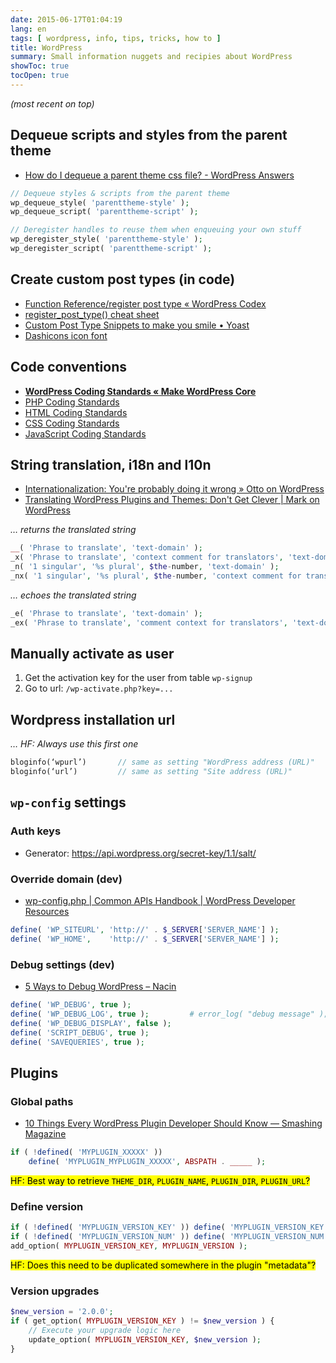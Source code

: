 ```yaml
---
date: 2015-06-17T01:04:19
lang: en
tags: [ wordpress, info, tips, tricks, how to ]
title: WordPress
summary: Small information nuggets and recipies about WordPress
showToc: true
tocOpen: true
---
```


*(most recent on top)*

## Dequeue scripts and styles from the parent theme

* [How do I dequeue a parent theme css file? - WordPress Answers](http://wordpress.stackexchange.com/questions/65523/how-do-i-dequeue-a-parent-theme-css-file/65526#65526)

```php
// Dequeue styles & scripts from the parent theme
wp_dequeue_style( 'parenttheme-style' );
wp_dequeue_script( 'parenttheme-script' );
```

```php
// Deregister handles to reuse them when enqueuing your own stuff
wp_deregister_style( 'parenttheme-style' );
wp_deregister_script( 'parenttheme-script' );
```

## Create custom post types (in code)

* [Function Reference/register post type « WordPress Codex](http://codex.wordpress.org/Function_Reference/register_post_type)
* [register_post_type() cheat sheet](http://justintadlock.com/archives/2013/09/13/register-post-type-cheat-sheet)
* [Custom Post Type Snippets to make you smile • Yoast](https://yoast.com/custom-post-type-snippets/)
* [Dashicons icon font](http://melchoyce.github.io/dashicons/)

## Code conventions

* [**WordPress Coding Standards « Make WordPress Core**](http://make.wordpress.org/core/handbook/coding-standards/)
* [PHP Coding Standards](http://make.wordpress.org/core/handbook/coding-standards/php/)
* [HTML Coding Standards](http://make.wordpress.org/core/handbook/coding-standards/html/)
* [CSS Coding Standards](http://make.wordpress.org/core/handbook/coding-standards/css/)
* [JavaScript Coding Standards](http://make.wordpress.org/core/handbook/coding-standards/javascript/)

## String translation, i18n and l10n

* [Internationalization: You're probably doing it wrong » Otto on WordPress](http://ottopress.com/2012/internationalization-youre-probably-doing-it-wrong/)
* [Translating WordPress Plugins and Themes: Don't Get Clever | Mark on WordPress](http://markjaquith.wordpress.com/2011/10/06/translating-wordpress-plugins-and-themes-dont-get-clever/)

*… returns the translated string*

```php
__( 'Phrase to translate', 'text-domain' );
_x( 'Phrase to translate', 'context comment for translators', 'text-domain' );
_n( '1 singular', '%s plural', $the-number, 'text-domain' );
_nx( '1 singular', '%s plural', $the-number, 'context comment for translators', 'text-domain' );
```

*… echoes the translated string*

```php
_e( 'Phrase to translate', 'text-domain' );
_ex( 'Phrase to translate', 'comment context for translators', 'text-domain' );
```

## Manually activate as user

1. Get the activation key for the user from table `wp-signup`
2. Go to url: `/wp-activate.php?key=...`

## Wordpress installation url

 *… HF: Always use this first one*

```php
bloginfo(‘wpurl’)       // same as setting "WordPress address (URL)"
bloginfo(‘url’)         // same as setting "Site address (URL)"
```

## `wp-config` settings

### Auth keys

* Generator: <https://api.wordpress.org/secret-key/1.1/salt/>

### Override domain (dev)

* [wp-config.php | Common APIs Handbook | WordPress Developer Resources](https://developer.wordpress.org/apis/wp-config-php/#advanced-options)

```php
define( 'WP_SITEURL', 'http://' . $_SERVER['SERVER_NAME'] );
define( 'WP_HOME',    'http://' . $_SERVER['SERVER_NAME'] );
```

### Debug settings (dev)

* [5 Ways to Debug WordPress – Nacin](http://andrewnacin.com/2010/04/23/5-ways-to-debug-wordpress/)

```php
define( 'WP_DEBUG', true );
define( 'WP_DEBUG_LOG', true );         # error_log( "debug message" );
define( 'WP_DEBUG_DISPLAY', false );
define( 'SCRIPT_DEBUG', true );
define( 'SAVEQUERIES', true );
```

## Plugins

### Global paths

* [10 Things Every WordPress Plugin Developer Should Know — Smashing Magazine](http://wp.smashingmagazine.com/2011/03/08/ten-things-every-wordpress-plugin-developer-should-know)

```php
if ( !defined( 'MYPLUGIN_XXXXX' ))
    define( 'MYPLUGIN_MYPLUGIN_XXXXX', ABSPATH . _____ );
```

<mark>HF: Best way to retrieve `THEME_DIR`, `PLUGIN_NAME`, `PLUGIN_DIR`, `PLUGIN_URL`?</mark>

### Define version

```php
if ( !defined( 'MYPLUGIN_VERSION_KEY' )) define( 'MYPLUGIN_VERSION_KEY', 'myplugin_version' );
if ( !defined( 'MYPLUGIN_VERSION_NUM' )) define( 'MYPLUGIN_VERSION_NUM', '1.0.0' );
add_option( MYPLUGIN_VERSION_KEY, MYPLUGIN_VERSION );
```

<mark>HF: Does this need to be duplicated somewhere in the plugin "metadata"?</mark>

### Version upgrades

```php
$new_version = '2.0.0';
if ( get_option( MYPLUGIN_VERSION_KEY ) != $new_version ) {
    // Execute your upgrade logic here
    update_option( MYPLUGIN_VERSION_KEY, $new_version );
}
```
